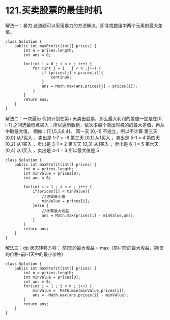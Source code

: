 # 121.买卖股票的最佳时机

解法一：暴力
这道题可以采用暴力的方法解决，即寻找数组中两个元素的最大差值。
```
class Solution {
    public int maxProfit(int[] prices) {
        int n = prices.length;
        int ans = 0;

        for(int i = 0 ; i < n ; i++) {
            for (int j = i ; j < n ;j++) {
                if (prices[j] < prices[i]){
                    continue;
                }
                ans = Math.max(ans,prices[j] - prices[i]);
            }
        }
        return ans;
    }
}
```
解法二：一次遍历
假如计划在第 i 天卖出股票，那么最大利润的差值一定是在[0, i-1] 之间选最低点买入；所以遍历数组，依次求每个卖出时机的的最大差值，再从中取最大值。
例如：[7,1,5,3,6,4]， 
第一天 [0,-1] 不成立，所以不计算
第三天 [0,0] 从7买入 ，卖出是 1-7 = -6
第三天 [0,1] 从1买入 ，卖出是 5-1 = 4 
第四天 [0,2] 从1买入 ，卖出是 3-1 = 2 
第五天 [0,3] 从1买入 ，卖出是 6-1 = 5
第六天 [0,4] 从1买入 ，卖出是 4-1 = 3
所以最大值是 5
```
class Solution {
    public int maxProfit(int[] prices) {
        int n = prices.length;
        int minValue = prices[0];
        int ans = 0;

        for(int i = 1 ; i < n ; i++) {
            if(prices[i] < minValue){
                //记录最小值
                minValue = prices[i];
            }else {
                //计算最大收益
                ans = Math.max(prices[i] - minValue,ans);
            }
        }
        return ans;
    }
}
```

解法三：dp
状态转移方程：
前i天的最大收益 = max（前i-1天的最大收益，第i天的价格-前i-1天中的最小价格）
```
class Solution {
    public int maxProfit(int[] prices) {
        int n = prices.length;
        int minValue = prices[0];
        int ans = 0;
        for(int i = 1 ; i < n ; i++) {
            minValue =  Math.min(minValue,prices[i]);
            ans =  Math.max(ans,prices[i] - minValue);
        }
        return ans;
    }
}
```